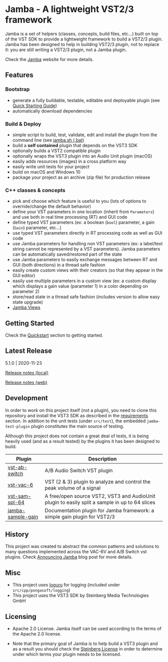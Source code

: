 Jamba - A lightweight VST2/3 framework
======================================

Jamba is a set of helpers (classes, concepts, build files, etc...) built on top of the VST SDK to provide a lightweight framework to build a VST2/3 plugin. Jamba has been designed to help in building VST2/3 plugin, not to replace it: you are still writing a VST2/3 plugin, not a Jamba plugin.

Check the [Jamba](https://jamba.dev/) website for more details.

Features
--------

### Bootstrap

- generate a fully buildable, testable, editable and deployable plugin (see [Quick Starting Guide](https://jamba.dev/quickstart/))
- automatically download dependencies

### Build & Deploy

- simple script to build, test, validate, edit and install the plugin from the command line (see [jamba.sh (.bat)](https://jamba.dev/jamba.sh/)
- build a **self contained** plugin that depends on the VST3 SDK
- optionally builds a VST2 compatible plugin
- optionally wraps the VST3 plugin into an Audio Unit plugin (macOS)
- easily adds resources (images) in a cross platform way
- easily write unit tests for your project
- build on macOS and Windows 10
- package your project as an archive (zip file) for production release


### C++ classes & concepts
- pick and choose which feature is useful to you (lots of options to override/change the default behavior)
- define your VST parameters in one location (inherit from `Parameters`) and use both in real time processing (RT) and GUI code
- define typed VST parameters (ex: a boolean (`bool`) parameter, a gain (`Gain`) parameter, etc...)
- use typed VST parameters directly in RT processing code as well as GUI code
- use Jamba parameters for handling non VST parameters (ex: a label/text string cannot be represented by a VST parameters). Jamba parameters can be automatically saved/restored part of the state
- use Jamba parameters to easily exchange messages between RT and GUI (both directions) in a thread safe fashion
- easily create custom views with their creators (so that they appear in the GUI editor)
- easily use multiple parameters in a custom view (ex: a custom display which displays a gain value (parameter 1) in a color depending on parameter 2)
- store/read state in a thread safe fashion (includes version to allow easy state upgrade)
- [Jamba Views](https://jamba.dev/views/)

Getting Started
---------------

Check the [Quickstart](https://jamba.dev/quickstart/) section to getting started.

Latest Release
--------------

5.1.0 | 2020-11-23

[Release notes (local)](RELEASE.md)

[Release notes (web)](https://jamba.dev/releases/)

Development
-----------

In order to work on this project itself (not a plugin), you need to clone this repository and install the VST3 SDK as described in the [requirements](https://jamba.dev/requirements/) section. In addition to the unit tests (under `src/test`), the embedded `jamba-test-plugin` plugin constitutes the main source of testing.

Although this project does not contain a great deal of tests, it is being heavily used (and as a result tested) by the plugins it has been designed to build.

Plugin | Description
------ | -----------
[vst-ab-switch](https://github.com/pongasoft/vst-ab-switch) | A/B Audio Switch VST plugin
[vst-vac-6](https://github.com/pongasoft/vst-vac-6v) | VST (2 & 3) plugin to analyze and control the peak volume of a signal
[vst-sam-spl-64](https://github.com/pongasoft/vst-sam-spl-64) | A free/open source VST2, VST3 and AudioUnit plugin to easily split a sample in up to 64 slices
[jamba-sample-gain](https://github.com/pongasoft/jamba-sample-gain) | Documentation plugin for Jamba framework: a simple gain plugin for VST2/3

History
-------
This project was created to abstract the common patterns and solutions to many questions implemented across the VAC-6V and A/B Switch vst plugins. Check [Announcing Jamba](https://www.pongasoft.com/blog/yan/vst/2018/08/29/Announcing-Jamba/) blog post for more details.

Misc
----

- This project uses [loguru](https://github.com/emilk/loguru) for logging (included under `src/cpp/pongasoft/logging`)
- This project uses the VST3 SDK by Steinberg Media Technologies GmbH

Licensing
---------

- Apache 2.0 License. Jamba itself can be used according to the terms of the Apache 2.0 license.

- Note that the primary goal of Jamba is to help build a VST3 plugin and as a result you should check the [Steinberg License](http://www.steinberg.net/sdklicenses_vst3) in order to determine under which terms your plugin needs to be licensed.
